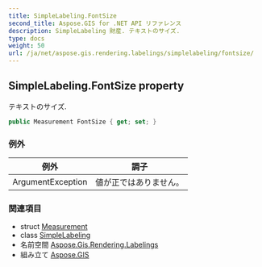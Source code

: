 ```yaml
---
title: SimpleLabeling.FontSize
second_title: Aspose.GIS for .NET API リファレンス
description: SimpleLabeling 財産. テキストのサイズ.
type: docs
weight: 50
url: /ja/net/aspose.gis.rendering.labelings/simplelabeling/fontsize/
---
```

## SimpleLabeling.FontSize property

テキストのサイズ.

```csharp
public Measurement FontSize { get; set; }
```

### 例外

| 例外 | 調子 |
| --- | --- |
| ArgumentException | 値が正ではありません。 |

### 関連項目

* struct [Measurement](../../../aspose.gis.rendering/measurement/)
* class [SimpleLabeling](../)
* 名前空間 [Aspose.Gis.Rendering.Labelings](../../simplelabeling/)
* 組み立て [Aspose.GIS](../../../)


